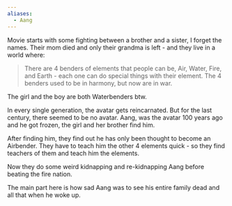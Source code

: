 ```yaml
---
aliases:
  - Aang
---
```


Movie starts with some fighting between a brother and a sister, I forget the names. Their mom died and only their grandma is left - and they live in a world where:

> There are 4 benders of elements that people can be, Air, Water, Fire, and Earth - each one can do special things with their element. The 4 benders used to be in harmony, but now are in war.

The girl and the boy are both Waterbenders btw.

In every single generation, the avatar gets reincarnated. But for the last century, there seemed to be no avatar. Aang, was the avatar 100 years ago and he got frozen, the girl and her brother find him.

After finding him, they find out he has only been thought to become an Airbender. They have to teach him the other 4 elements quick - so they find teachers of them and teach him the elements.

Now they do some weird kidnapping and re-kidnapping Aang before beating the fire nation.

The main part here is how sad Aang was to see his entire family dead and all that when he woke up.
